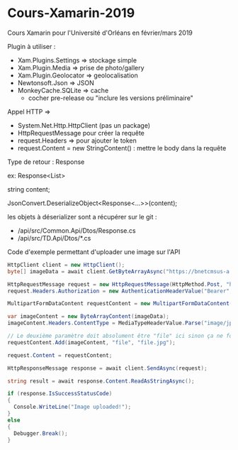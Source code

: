 # Cours-Xamarin-2019
Cours Xamarin pour l'Université d'Orléans en février/mars 2019


Plugin à utiliser : 
- Xam.Plugins.Settings => stockage simple
- Xam.Plugin.Media => prise de photo/gallery
- Xam.Plugin.Geolocator => geolocalisation
- Newtonsoft.Json => JSON
- MonkeyCache.SQLite => cache 
  - cocher pre-release ou "inclure les versions préliminaire"

Appel HTTP =>
  - System.Net.Http.HttpClient (pas un package)
  - HttpRequestMessage pour créer la requête
  - request.Headers => pour ajouter le token
  - request.Content = new StringContent() : mettre le body dans la requête
  
Type de retour : Response<T>
    
ex: Response<List<PlaceItemSummary>> 

string content;

JsonConvert.DeserializeObject<Response<...>>(content);

les objets à déserializer sont a récupérer sur le git : 
- /api/src/Common.Api/Dtos/Response.cs
- /api/src/TD.Api/Dtos/*.cs

Code d'exemple permettant d'uploader une image sur l'API
```csharp
HttpClient client = new HttpClient();
byte[] imageData = await client.GetByteArrayAsync("https://bnetcmsus-a.akamaihd.net/cms/blog_header/x6/X6KQ96B3LHMY1551140875276.jpg");

HttpRequestMessage request = new HttpRequestMessage(HttpMethod.Post, "https://td-api.julienmialon.com/images");
request.Headers.Authorization = new AuthenticationHeaderValue("Bearer", "__access__token__");

MultipartFormDataContent requestContent = new MultipartFormDataContent();

var imageContent = new ByteArrayContent(imageData);
imageContent.Headers.ContentType = MediaTypeHeaderValue.Parse("image/jpeg");

// Le deuxième paramètre doit absolument être "file" ici sinon ça ne fonctionnera pas
requestContent.Add(imageContent, "file", "file.jpg");

request.Content = requestContent;

HttpResponseMessage response = await client.SendAsync(request);

string result = await response.Content.ReadAsStringAsync();

if (response.IsSuccessStatusCode)
{
  Console.WriteLine("Image uploaded!");
}
else
{
  Debugger.Break();
}
```
